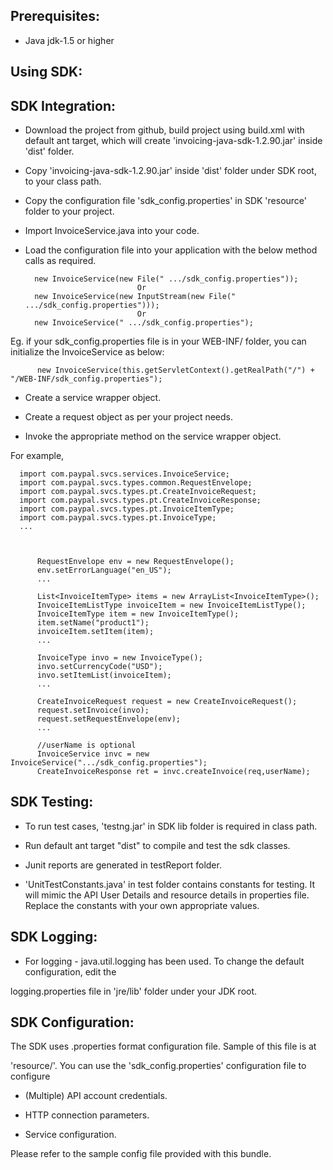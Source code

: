 Prerequisites:
--------------
*	Java jdk-1.5 or higher

Using SDK:
----------
SDK Integration:
----------------
*	Download the project from github, build project using build.xml with default ant target, which will create 			    'invoicing-java-sdk-1.2.90.jar' inside 'dist' folder.

*	Copy 'invoicing-java-sdk-1.2.90.jar' inside 'dist' folder under SDK root, to your class path.

*	Copy the configuration file 'sdk_config.properties' in SDK 'resource' folder to your project.

*	Import InvoiceService.java into your code.

*	Load the configuration file into your application with the below method calls as required.

          new InvoiceService(new File(" .../sdk_config.properties"));
                                 Or
          new InvoiceService(new InputStream(new File(" .../sdk_config.properties")));
                                 Or
          new InvoiceService(" .../sdk_config.properties");

Eg. if your sdk_config.properties file is in your WEB-INF/ folder, you can initialize the InvoiceService as below:	
	
		  new InvoiceService(this.getServletContext().getRealPath("/") + "/WEB-INF/sdk_config.properties");
		

*	Create a service wrapper object.

*	Create a request object as per your project needs. 

*	Invoke the appropriate method on the service wrapper object.

For example,

          
	  import com.paypal.svcs.services.InvoiceService;
	  import com.paypal.svcs.types.common.RequestEnvelope;
	  import com.paypal.svcs.types.pt.CreateInvoiceRequest;
	  import com.paypal.svcs.types.pt.CreateInvoiceResponse;
	  import com.paypal.svcs.types.pt.InvoiceItemType;
	  import com.paypal.svcs.types.pt.InvoiceType;
	  ...
	  
          
          
          RequestEnvelope env = new RequestEnvelope();
	      env.setErrorLanguage("en_US");
          ...
          
		  List<InvoiceItemType> items = new ArrayList<InvoiceItemType>();
		  InvoiceItemListType invoiceItem = new InvoiceItemListType();
          InvoiceItemType item = new InvoiceItemType();
	      item.setName("product1");
		  invoiceItem.setItem(item);
          ...
          
          InvoiceType invo = new InvoiceType();
	      invo.setCurrencyCode("USD");
		  invo.setItemList(invoiceItem);
	      ...
	  
	      CreateInvoiceRequest request = new CreateInvoiceRequest();
	      request.setInvoice(invo);
	      request.setRequestEnvelope(env);
          ...

          //userName is optional
          InvoiceService invc = new InvoiceService(".../sdk_config.properties");
	      CreateInvoiceResponse ret = invc.createInvoice(req,userName);


SDK Testing:
-----------

*	To run test cases, 'testng.jar' in SDK lib folder is required in class path.

*	Run default ant target "dist" to compile and test the sdk classes.

*	Junit reports are generated in testReport folder.

*   'UnitTestConstants.java' in test folder contains constants for testing. It will mimic the API User Details and resource details in properties file. Replace the constants with your own appropriate values.


SDK Logging:
------------
*	For logging - java.util.logging has been used. To change the default configuration, edit the
 
logging.properties file in 'jre/lib' folder under your JDK root.


SDK Configuration:
------------------
The SDK uses .properties format configuration file. Sample of this file is at 
 
'resource/'. You can use the 'sdk_config.properties' configuration file to configure

*	(Multiple) API account credentials.

*	HTTP connection parameters.

*	Service configuration.

Please refer to the sample config file provided with this bundle.

